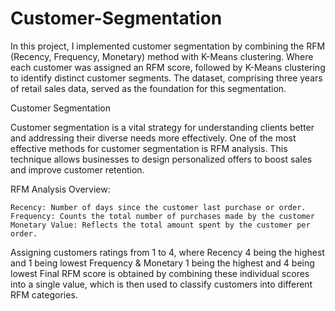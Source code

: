 # Customer-Segmentation
In this project, I implemented customer segmentation by combining the RFM (Recency, Frequency, Monetary) method with K-Means clustering. Where each customer was assigned an RFM score, followed by K-Means clustering to identify distinct customer segments. The dataset, comprising three years of retail sales data, served as the foundation for this segmentation.

Customer Segmentation

Customer segmentation is a vital strategy for understanding clients better and addressing their diverse needs more effectively. One of the most effective methods for customer segmentation is RFM analysis. This technique allows businesses to design personalized offers to boost sales and improve customer retention.

RFM Analysis Overview:

    Recency: Number of days since the customer last purchase or order.
    Frequency: Counts the total number of purchases made by the customer
    Monetary Value: Reflects the total amount spent by the customer per order.

Assigning customers ratings from 1 to 4, where Recency 4 being the highest and 1 being lowest Frequency & Monetary 1 being the highest and 4 being lowest
Final RFM score is obtained by combining these individual scores into a single value, which is then used to classify customers into different RFM categories.
